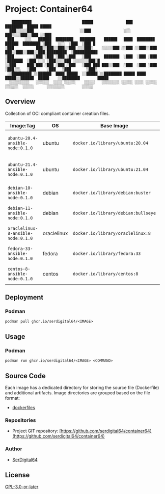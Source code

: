 # Project: Container64

```text
   █████████                       █████               ███                                 ████████  █████ █████
  ███░░░░░███                     ░░███               ░░░                                 ███░░░░███░░███ ░░███
 ███     ░░░   ██████  ████████   ███████    ██████   ████  ████████    ██████  ████████ ░███   ░░░  ░███  ░███ █
░███          ███░░███░░███░░███ ░░░███░    ░░░░░███ ░░███ ░░███░░███  ███░░███░░███░░███░█████████  ░███████████
░███         ░███ ░███ ░███ ░███   ░███      ███████  ░███  ░███ ░███ ░███████  ░███ ░░░ ░███░░░░███ ░░░░░░░███░█
░░███     ███░███ ░███ ░███ ░███   ░███ ███ ███░░███  ░███  ░███ ░███ ░███░░░   ░███     ░███   ░███       ░███░
 ░░█████████ ░░██████  ████ █████  ░░█████ ░░████████ █████ ████ █████░░██████  █████    ░░████████        █████
  ░░░░░░░░░   ░░░░░░  ░░░░ ░░░░░    ░░░░░   ░░░░░░░░ ░░░░░ ░░░░ ░░░░░  ░░░░░░  ░░░░░      ░░░░░░░░        ░░░░░
```

## Overview

Collection of OCI compliant container creation files.

| Image:Tag                          | OS          | Base Image                          | Packages               | Purpose              | Source File                                                             |
| ---------------------------------- | ----------- | ----------------------------------- | ---------------------- | -------------------- | ----------------------------------------------------------------------- |
| `ubuntu-20.4-ansible-node:0.1.0`   | ubuntu      | `docker.io/library/ubuntu:20.04`    | SystemD, Sudo, Python3 | Ansible node testing | [ubuntu-20.4-ansible-node](src/ubuntu-20.4-ansible-node/Dockerfile)     |
| `ubuntu-21.4-ansible-node:0.1.0`   | ubuntu      | `docker.io/library/ubuntu:21.04`    | SystemD, Sudo, Python3 | Ansible node testing | [ubuntu-21.4-ansible-node](src/ubuntu-21.4-ansible-node/Dockerfile)     |
| `debian-10-ansible-node:0.1.0`     | debian      | `docker.io/library/debian:buster`   | SystemD, Sudo, Python3 | Ansible node testing | [debian-10-ansible-node](src/debian-10-ansible-node/Dockerfile)         |
| `debian-11-ansible-node:0.1.0`     | debian      | `docker.io/library/debian:bullseye` | SystemD, Sudo, Python3 | Ansible node testing | [debian-11-ansible-node](src/debian-11-ansible-node/Dockerfile)         |
| `oraclelinux-8-ansible-node:0.1.0` | oraclelinux | `docker.io/library/oraclelinux:8`   | SystemD, Sudo, Python3 | Ansible node testing | [oraclelinux-8-ansible-node](src/oraclelinux-8-ansible-node/Dockerfile) |
| `fedora-33-ansible-node:0.1.0`     | fedora      | `docker.io/library/fedora:33`       | SystemD, Sudo, Python3 | Ansible node testing | [fedora-33-ansible-node](src/fedora-33-ansible-node/Dockerfile)         |
| `centos-8-ansible-node:0.1.0`      | centos      | `docker.io/library/centos:8`        | SystemD, Sudo, Python3 | Ansible node testing | [centos-8-ansible-node](src/centos-8-ansible-node/Dockerfile)           |

## Deployment

### Podman

`podman pull ghcr.io/serdigital64/<IMAGE>`

## Usage

### Podman

`podman run ghcr.io/serdigital64/<IMAGE> <COMMAND>`

## Source Code

Each image has a dedicated directory for storing the source file (Dockerfile) and additional artifacts.
Image directories are grouped based on the file format:

- [dockerfiles](src/)

### Repositories

- Project GIT repository: [https://github.com/serdigital64/container64](https://github.com/serdigital64/container64)

### Author

- [SerDigital64](https://github.com/serdigital64)

## License

[GPL-3.0-or-later](https://www.gnu.org/licenses/gpl-3.0.txt)
